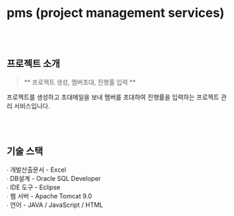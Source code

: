 # pms (project management services)
<br><br>
## 프로젝트 소개

> ** 프로젝트 생성, 멤버초대, 진행률 입력 **

프로젝트를 생성하고 초대메일을 보내 멤버를 초대하여 진행률을 입력하는 프로젝트 관리 서비스입니다.

<br><br>

## 기술 스택

∙ 개발산출문서 - Excel
<br>
∙ DB설계 - Oracle SQL Developer
<br>
∙ IDE 도구 - Eclipse
<br>
∙ 웹 서버 - Apache Tomcat 9.0
<br>
∙ 언어 - JAVA / JavaScript / HTML
